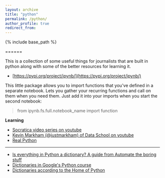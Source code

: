 ```yaml
---
layout: archive
title: "python"
permalink: /python/
author_profile: true
redirect_from:
---
```


{% include base_path %}

======

This is a collection of some useful things for journalists that are built in python along with some of the better resources for learning it.

* [https://pypi.org/project/ipynb/](https://pypi.org/project/ipynb/)

This little package allows you to import functions that you've defined in a separate notebook. Lets you gather your recurring functions and call
on them when you need them. Just add it into your imports when you start the second notebook:

> from ipynb.fs.full.notebook_name import function

**Learning**

- [Socratica video series on youtube](https://www.youtube.com/channel/UCW6TXMZ5Pq6yL6_k5NZ2e0Q)
- [Kevin Markham (@justmarkham) of Data School on youtube](https://www.youtube.com/user/dataschool/playlists)
- [Real Python](https://realpython.com/)
-------
- [Is everything in Python a dictionary? A guide from Automate the boring stuff](https://automatetheboringstuff.com/2e/chapter5/)
- [Dictionaries in Google's Python course](https://www.youtube.com/watch?v=haycL41dAhg)
- [Dictionaries according to the Home of Python](https://docs.python.org/3/tutorial/datastructures.html#dictionaries)